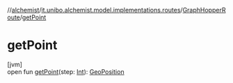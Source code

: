 //[alchemist](../../../index.md)/[it.unibo.alchemist.model.implementations.routes](../index.md)/[GraphHopperRoute](index.md)/[getPoint](get-point.md)

# getPoint

[jvm]\
open fun [getPoint](get-point.md)(step: [Int](https://kotlinlang.org/api/latest/jvm/stdlib/kotlin/-int/index.html)): [GeoPosition](../../it.unibo.alchemist.model.interfaces/-geo-position/index.md)
